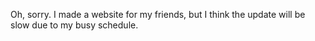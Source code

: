 Oh, sorry. I made a website for my friends, but I think the update will be slow due to my busy schedule.

